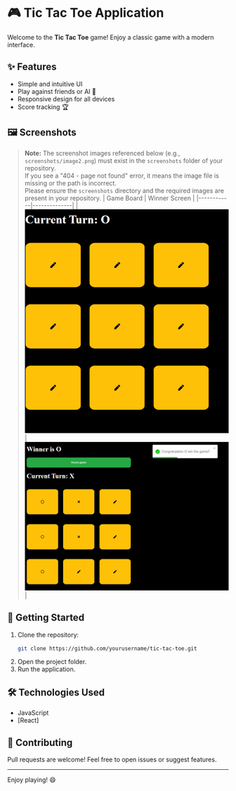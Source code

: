 # 🎮 Tic Tac Toe Application

Welcome to the **Tic Tac Toe** game! Enjoy a classic game with a modern interface.

## ✨ Features

- Simple and intuitive UI
- Play against friends or AI 🤖
- Responsive design for all devices
- Score tracking 🏆

## 🖼️ Screenshots
> **Note:** The screenshot images referenced below (e.g., `screenshots/image2.png`) must exist in the `screenshots` folder of your repository.  
> If you see a "404 - page not found" error, it means the image file is missing or the path is incorrect.  
> Please ensure the `screenshots` directory and the required images are present in your repository.
| Game Board | Winner Screen |
|------------|--------------|
| ![Game Board](screenshots/image2.jpg) | ![Winner Screen](screenshots/image1.jpg) |

## 🚀 Getting Started

1. Clone the repository:
    ```bash
    git clone https://github.com/yourusername/tic-tac-toe.git
    ```
2. Open the project folder.
3. Run the application.

## 🛠️ Technologies Used

-  JavaScript 
- [React]

## 🤝 Contributing

Pull requests are welcome! Feel free to open issues or suggest features.


---
Enjoy playing! 😄